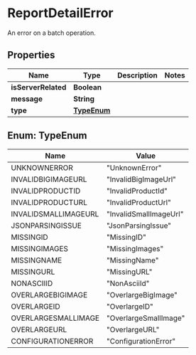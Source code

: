 

# ReportDetailError

An error on a batch operation.

## Properties

| Name | Type | Description | Notes |
|------------ | ------------- | ------------- | -------------|
|**isServerRelated** | **Boolean** |  |  |
|**message** | **String** |  |  |
|**type** | [**TypeEnum**](#TypeEnum) |  |  |



## Enum: TypeEnum

| Name | Value |
|---- | -----|
| UNKNOWNERROR | &quot;UnknownError&quot; |
| INVALIDBIGIMAGEURL | &quot;InvalidBigImageUrl&quot; |
| INVALIDPRODUCTID | &quot;InvalidProductId&quot; |
| INVALIDPRODUCTURL | &quot;InvalidProductUrl&quot; |
| INVALIDSMALLIMAGEURL | &quot;InvalidSmallImageUrl&quot; |
| JSONPARSINGISSUE | &quot;JsonParsingIssue&quot; |
| MISSINGID | &quot;MissingID&quot; |
| MISSINGIMAGES | &quot;MissingImages&quot; |
| MISSINGNAME | &quot;MissingName&quot; |
| MISSINGURL | &quot;MissingURL&quot; |
| NONASCIIID | &quot;NonAsciiId&quot; |
| OVERLARGEBIGIMAGE | &quot;OverlargeBigImage&quot; |
| OVERLARGEID | &quot;OverlargeID&quot; |
| OVERLARGESMALLIMAGE | &quot;OverlargeSmallImage&quot; |
| OVERLARGEURL | &quot;OverlargeURL&quot; |
| CONFIGURATIONERROR | &quot;ConfigurationError&quot; |



